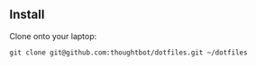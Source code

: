 ## Install

Clone onto your laptop:

    git clone git@github.com:thoughtbot/dotfiles.git ~/dotfiles
